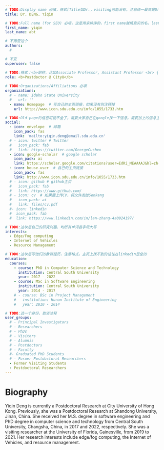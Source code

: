 ```yaml
---
# TODO:Display name 必填，格式[Title如Dr.，visiting可能没有，注意统一最高是Dr. 而不是Prof.] [全大写的Last name][, ][首字母大写的Last name]
title: Dr. DENG, Yiqin

# TODO:Full name (for SEO) 必填，这是用来排序的，first name就填真实的名，last_name一定按照excel填写
first_name: yiqin 
last_name: abt

# 不用管这个
authors:
  # 

# 不变
superuser: false

# TODO:格式：<b>职称，比如Associate Professor, Assistant Professor <br> {工作单位}, {工作国家:China、USA等}</b>
role: <b>Postdoctor @ CityU</b>
 
# TODO:Organizations/Affiliations 必填
organizations:
  # - name: Idaho State University 
  #   url: ''
  - name: Homepage  # 写自己的主页链接，如果没有则注释掉
    url: http://www.icon.sdu.edu.cn/info/1055/1733.htm

# TODO:Old page的信息可能不全了，需要大家自己在google找一下信息。需要加上的信息主要包含email、google scholar、个人主页、linkedin
social:
  - icon: envelope  # 邮箱
    icon_pack: fas
    link: 'mailto:yiqin.deng@email.sdu.edu.cn'
  # - icon: twitter # Twitter
  #   icon_pack: fab  
  #   link: https://twitter.com/GeorgeCushen
  - icon: google-scholar  # google scholar
    icon_pack: ai
    link: https://scholar.google.com/citations?user=EdRi_MEAAAAJ&hl=zh-CN
  - icon: house-user  # 自己的主页链接
    icon_pack: fas
    link: http://www.icon.sdu.edu.cn/info/1055/1733.htm
  # - icon: github # github主页
  #   icon_pack: fab   
  #   link: https://www.github.com/
  # - icon: cv  # 如果要上传CV，将文件发给Senkang
  #   icon_pack: ai
  #   link: files/cv.pdf
  #- icon: linkedin 
  #  icon_pack: fab
  #  link: https://www.linkedin.com/in/lan-zhang-4a0924197/

# TODO:这块是自己的研究兴趣，均所有单词首字母大写
interests:
  - Edge/Fog computing
  - Internet of Vehicles
  - Resource Management

# TODO:这块是写他们的教育经历，注意格式。主页上找不到的往往在linkedin是全的
education:
  courses:
    - course: PhD in Computer Science and Technology
      institution: Central South University
      year: 2017 - 2022
    - course: MSc in Software Engineering
      institution: Central South University
      year: 2014 - 2017
    # - course: BSc in Project Management
    #   institution: Hunan Institute of Engineering
    #   year: 2010 - 2014

# TODO:选一个身份，取消注释
user_groups:
  # - Principal Investigators
  # - Researchers
  # - PhDs
  # - Visitors
  # - Alumnis
  # - Postdoctors
  # - Faculty
  #- Graduated PhD Students
  # - Former Postdoctoral Researchers
  - Former Visiting Students
  - Postdoctoral Researchers
---
```

<!-- TODO:写自己的Biography -->
# Biography
<!-- 这部分不要写他们的PhD招生信息，直接复制他们主页的个人简介。实在没有，在excel备注一下{个人资料缺失}再提交给我 -->
<!-- <p style="text-align:justify">  -->
<!-- Yiqin Deng is currently a Postdoctoral Research at City University of Hong Kong. Previously, she was a Postdoctoral Research at Shandong University, Jinan, China. She received her B.S. degree in project management from Hunan Institute of Engineering, Xiangtan, China, in 2014, and her M.S. degree in software engineering and PhD degree in computer science and technology from Central South University, Changsha, China, in 2017 and 2022, respectively. She was a visiting researcher at the University of Florida, Gainesville, from 2019 to 2021. Her research interests include edge/fog computing, the Internet of Vehicles, and resource management. -->

Yiqin Deng is currently a Postdoctoral Research at City University of Hong Kong. Previously, she was a Postdoctoral Research at Shandong University, Jinan, China. She received her M.S. degree in software engineering and PhD degree in computer science and technology from Central South University, Changsha, China, in 2017 and 2022, respectively. She was a visiting researcher at the University of Florida, Gainesville, from 2019 to 2021. Her research interests include edge/fog computing, the Internet of Vehicles, and resource management.